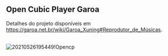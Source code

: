 <h2>Open Cubic Player Garoa</h2>
Detalhes do projeto disponíveis em <a href="https://garoa.net.br/wiki/Garoa_Xuning#Reprodutor_de_M.C3.BAsicas">https://garoa.net.br/wiki/Garoa_Xuning#Reprodutor_de_Músicas</a>.

<br>
<br>

![20210526195449!Opencp](https://github.com/user-attachments/assets/5318e79d-1787-464f-a89a-808a4bd96967)
